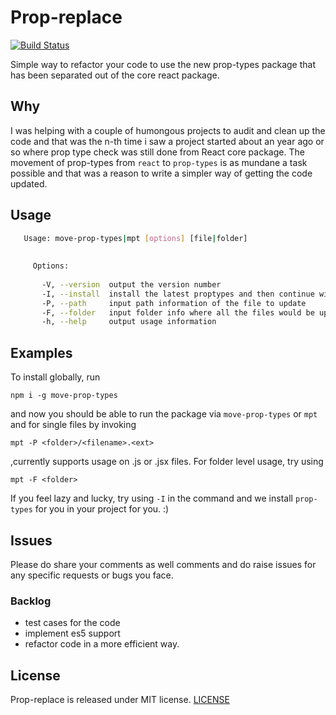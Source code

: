 # Prop-replace
[![Build Status](https://travis-ci.org/vichu1988/move-prop-types.svg?branch=master)](https://travis-ci.org/vichu1988/move-prop-types)

Simple way to refactor your code to use the new prop-types package that has been separated out of the core react package.

## Why

I was helping with a couple of humongous projects to audit and clean up the code and that was the n-th time i saw a project started about an year ago or so where prop type check was still done from React core package.
The movement of prop-types from `react` to `prop-types` is as mundane a task possible and that was a reason to write a simpler way of getting the code updated.

## Usage

```bash
   Usage: move-prop-types|mpt [options] [file|folder]
   
   
     Options:
   
       -V, --version  output the version number
       -I, --install  install the latest proptypes and then continue with rest of the commands
       -P, --path     input path information of the file to update
       -F, --folder   input folder info where all the files would be updated
       -h, --help     output usage information
```

## Examples

To install globally, run

    npm i -g move-prop-types 

and now you should be able to run the package via `move-prop-types` or `mpt` and for single files by invoking

    mpt -P <folder>/<filename>.<ext>

,currently supports usage on .js or .jsx files. For folder level usage, try using 

    mpt -F <folder>
    
If you feel lazy and lucky, try using `-I` in the command and we install `prop-types` for you in your project for you. :)

## Issues
Please do share your comments as well comments and do raise issues for any specific requests or bugs you face.

### Backlog
* test cases for the code
* implement es5 support
* refactor code in a more efficient way.


## License
Prop-replace is released under MIT license.
[LICENSE](LICENSE)
